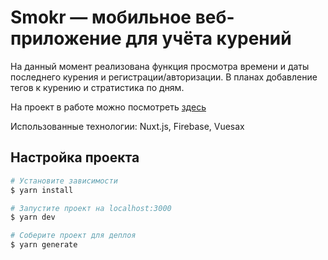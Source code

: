 # Smokr — мобильное веб-приложение для учёта курений

На данный момент реализована функция просмотра времени и даты последнего курения и регистрации/авторизации. В планах добавление тегов к курению и стратистика по дням.

На проект в работе можно посмотреть [здесь](https://smokr.cloud)

Использованные технологии: Nuxt.js, Firebase, Vuesax

## Настройка проекта

```bash
# Установите зависимости
$ yarn install

# Запустите проект на localhost:3000
$ yarn dev

# Соберите проект для деплоя
$ yarn generate
```
